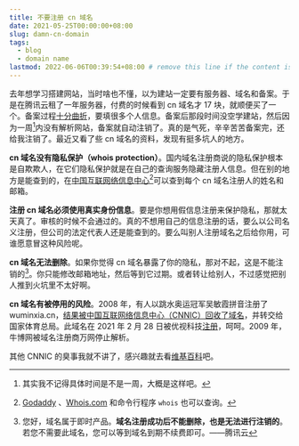 ```yaml
---
title: 不要注册 cn 域名
date: 2021-05-25T00:00:00+08:00
slug: damn-cn-domain
tags:
  - blog
  - domain name
lastmod: 2022-06-06T00:39:54+08:00 # remove this line if the content is actually changed
---
```


去年想学习搭建网站，当时啥也不懂，以为建站一定要有服务器、域名和备案。于是在腾讯云租了一年服务器，付费的时候看到 cn 域名才 17 块，就顺便买了一个。备案过程[十分曲折](http://disq.us/p/2ev0ji9)，要填很多个人信息。备案后那段时间没空学建站，然后因为一周[^zhou]内没有解析网站，备案就自动注销了。真的是气死，辛辛苦苦备案完，还给我注销了。最近又看了些 cn 域名的资料，发现有挺多坑人的地方。

[^zhou]: 其实我不记得具体时间是不是一周，大概是这样吧。

**cn 域名没有隐私保护（whois protection）**。国内域名注册商说的隐私保护根本是自欺欺人，在它们隐私保护就是在自己的查询服务隐藏注册人信息。但在别的地方是能查到的，在[中国互联网络信息中心](https://whois.cnnic.cn/)[^xin]可以查到每个 cn 域名注册人的姓名和邮箱。

[^xin]: [Godaddy](https://www.godaddy.com/whois) 、[Whois.com](https://www.whois.com/whois/) 和命令行程序 `whois` 也可以查询。

**注册 cn 域名必须使用真实身份信息**。要是你想用假信息注册来保护隐私，那就太天真了。审核的时候不会通过的。真的不想用自己的信息注册的话，要么以公司名义注册，但公司的法定代表人还是能查到的。要么叫别人注册域名之后给你用，可谁愿意冒这种风险呢。

**cn 域名无法删除**。如果你觉得 cn 域名暴露了你的隐私，那对不起，这是不能注销的[^de]。你只能修改邮箱地址，然后等到它过期。或者转让给别人，不过感觉把别人推到火坑里不太好啊。

[^de]: 您好，域名属于即时产品。**域名注册成功后不能删除，也是无法进行注销的**。若您不需要此域名，您可以等到域名到期不续费即可。——腾讯云

**cn 域名有被停用的风险**。2008 年，有人以跳水奥运冠军吴敏霞拼音注册了 wuminxia.cn，[结果被中国互联网络信息中心（CNNIC）回收了域名](https://www.cnbeta.com/articles/tech/62209.htm)，并转交给国家体育总局。此域名在 2021 年 2 月 28 日被优视科技[注册](https://whois.cnnic.cn/WhoisServlet?queryType=Domain&domain=wuminxia.cn)，呵呵。2009 年，牛博网被域名注册商万网停止解析。

其他 CNNIC 的臭事我就不讲了，感兴趣就去看[维基百科](https://zh.wikipedia.org/zh-cn/%E4%B8%AD%E5%9C%8B%E4%BA%92%E8%81%AF%E7%B6%B2%E7%B5%A1%E4%BF%A1%E6%81%AF%E4%B8%AD%E5%BF%83)吧。
